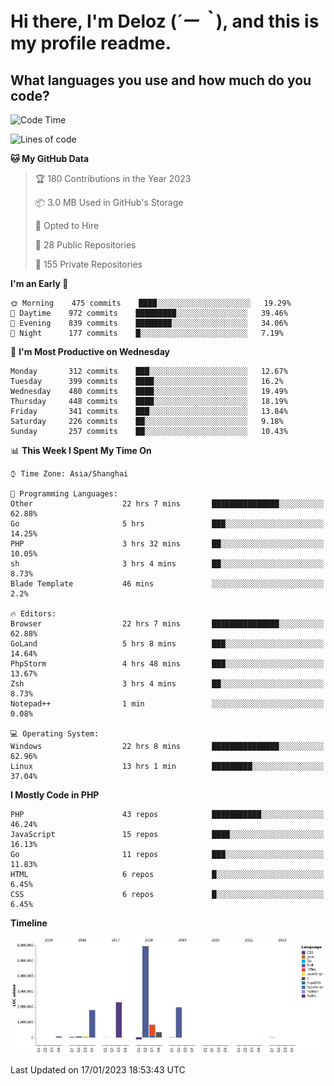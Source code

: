 # **Hi there, I'm Deloz (*´ー｀*), and this is my profile readme.**
<!--  [![Profile views](https://gpvc.arturio.dev/dank-del)](https://github.com/dank-del) -->
## **What languages you use and how much do you code?**

<!--START_SECTION:waka-->
![Code Time](http://img.shields.io/badge/Code%20Time-725%20hrs%2042%20mins-blue)

![Lines of code](https://img.shields.io/badge/From%20Hello%20World%20I%27ve%20Written-13%20Million%20lines%20of%20code-blue)

**🐱 My GitHub Data** 

> 🏆 180 Contributions in the Year 2023
 > 
> 📦 3.0 MB Used in GitHub's Storage 
 > 
> 💼 Opted to Hire
 > 
> 📜 28 Public Repositories 
 > 
> 🔑 155 Private Repositories  
 > 
**I'm an Early 🐤** 

```text
🌞 Morning    475 commits    ████░░░░░░░░░░░░░░░░░░░░░   19.29% 
🌆 Daytime    972 commits    █████████░░░░░░░░░░░░░░░░   39.46% 
🌃 Evening    839 commits    ████████░░░░░░░░░░░░░░░░░   34.06% 
🌙 Night      177 commits    █░░░░░░░░░░░░░░░░░░░░░░░░   7.19%

```
📅 **I'm Most Productive on Wednesday** 

```text
Monday       312 commits    ███░░░░░░░░░░░░░░░░░░░░░░   12.67% 
Tuesday      399 commits    ████░░░░░░░░░░░░░░░░░░░░░   16.2% 
Wednesday    480 commits    ████░░░░░░░░░░░░░░░░░░░░░   19.49% 
Thursday     448 commits    ████░░░░░░░░░░░░░░░░░░░░░   18.19% 
Friday       341 commits    ███░░░░░░░░░░░░░░░░░░░░░░   13.84% 
Saturday     226 commits    ██░░░░░░░░░░░░░░░░░░░░░░░   9.18% 
Sunday       257 commits    ██░░░░░░░░░░░░░░░░░░░░░░░   10.43%

```


📊 **This Week I Spent My Time On** 

```text
⌚︎ Time Zone: Asia/Shanghai

💬 Programming Languages: 
Other                    22 hrs 7 mins       ███████████████░░░░░░░░░░   62.88% 
Go                       5 hrs               ███░░░░░░░░░░░░░░░░░░░░░░   14.25% 
PHP                      3 hrs 32 mins       ██░░░░░░░░░░░░░░░░░░░░░░░   10.05% 
sh                       3 hrs 4 mins        ██░░░░░░░░░░░░░░░░░░░░░░░   8.73% 
Blade Template           46 mins             ░░░░░░░░░░░░░░░░░░░░░░░░░   2.2%

🔥 Editors: 
Browser                  22 hrs 7 mins       ███████████████░░░░░░░░░░   62.88% 
GoLand                   5 hrs 8 mins        ███░░░░░░░░░░░░░░░░░░░░░░   14.64% 
PhpStorm                 4 hrs 48 mins       ███░░░░░░░░░░░░░░░░░░░░░░   13.67% 
Zsh                      3 hrs 4 mins        ██░░░░░░░░░░░░░░░░░░░░░░░   8.73% 
Notepad++                1 min               ░░░░░░░░░░░░░░░░░░░░░░░░░   0.08%

💻 Operating System: 
Windows                  22 hrs 8 mins       ███████████████░░░░░░░░░░   62.96% 
Linux                    13 hrs 1 min        █████████░░░░░░░░░░░░░░░░   37.04%

```

**I Mostly Code in PHP** 

```text
PHP                      43 repos            ███████████░░░░░░░░░░░░░░   46.24% 
JavaScript               15 repos            ████░░░░░░░░░░░░░░░░░░░░░   16.13% 
Go                       11 repos            ███░░░░░░░░░░░░░░░░░░░░░░   11.83% 
HTML                     6 repos             █░░░░░░░░░░░░░░░░░░░░░░░░   6.45% 
CSS                      6 repos             █░░░░░░░░░░░░░░░░░░░░░░░░   6.45%

```


**Timeline**

![Chart not found](https://raw.githubusercontent.com/deloz/deloz/main/charts/bar_graph.png) 


 Last Updated on 17/01/2023 18:53:43 UTC
<!--END_SECTION:waka-->
